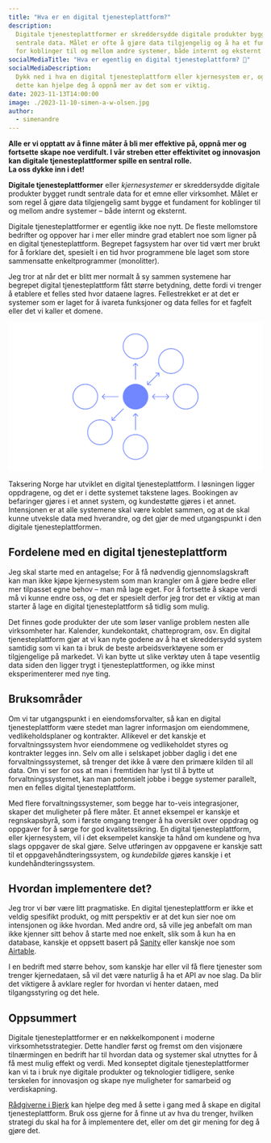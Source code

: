 ```yaml
---
title: "Hva er en digital tjenesteplattform?"
description:
  Digitale tjenesteplattformer er skreddersydde digitale produkter bygget rundt
  sentrale data. Målet er ofte å gjøre data tilgjengelig og å ha et fundament
  for koblinger til og mellom andre systemer, både internt og eksternt
socialMediaTitle: "Hva er egentlig en digital tjenesteplattform? 🤔"
socialMediaDescription:
  Dykk ned i hva en digital tjenesteplattform eller kjernesystem er, og hvordan
  dette kan hjelpe deg å oppnå mer av det som er viktig.
date: 2023-11-13T14:00:00
image: ./2023-11-10-simen-a-w-olsen.jpg
author:
  - simenandre
---
```


**Alle er vi opptatt av å finne måter å bli mer effektive på, oppnå mer og
fortsette skape noe verdifult. I vår streben etter effektivitet og innovasjon
kan digitale tjenesteplattformer spille en sentral rolle. <br />La oss dykke inn
i det!**

**Digitale tjenesteplattformer** eller _kjernesystemer_ er skreddersydde
digitale produkter bygget rundt sentrale data for et emne eller virksomhet.
Målet er som regel å gjøre data tilgjengelig samt bygge et fundament for
koblinger til og mellom andre systemer – både internt og eksternt.

Digitale tjenesteplattformer er egentlig ikke noe nytt. De fleste mellomstore
bedrifter og oppover har i mer eller mindre grad etablert noe som ligner på en
digital tjenesteplattform. Begrepet fagsystem har over tid vært mer brukt for å
forklare det, spesielt i en tid hvor programmene ble laget som store sammensatte
enkeltprogrammer (monolitter).

Jeg tror at når det er blitt mer normalt å sy sammen systemene har begrepet
digital tjenesteplattform fått større betydning, dette fordi vi trenger å
etablere et felles sted hvor dataene lagres. Fellestrekket er at det er systemer
som er laget for å ivareta funksjoner og data felles for et fagfelt eller det vi
kaller et domene.

![Figur som viser prikker som peker mot en sentral prikk](./service-figure.svg "Figuren illustrerer en sentral plattform som andre produkter er koblet med")

Taksering Norge har utviklet en digital tjenesteplattform. I løsningen ligger
oppdragene, og det er i dette systemet takstene lages. Bookingen av befaringer
gjøres i et annet system, og kundestøtte gjøres i et annet. Intensjonen er at
alle systemene skal være koblet sammen, og at de skal kunne utveksle data med
hverandre, og det gjør de med utgangspunkt i den digitale tjenesteplattformen.

## Fordelene med en digital tjenesteplattform

Jeg skal starte med en antagelse; For å få nødvendig gjennomslagskraft kan man
ikke kjøpe kjernesystem som man krangler om å gjøre bedre eller mer tilpasset
egne behov – man må lage eget. For å fortsette å skape verdi må vi kunne endre
oss, og det er spesielt derfor jeg tror det er viktig at man starter å lage en
digital tjenesteplattform så tidlig som mulig.

Det finnes gode produkter der ute som løser vanlige problem nesten alle
virksomheter har. Kalender, kundekontakt, chatteprogram, osv. En digital
tjenesteplattform gjør at vi kan nyte godene av å ha et skreddersydd system
samtidig som vi kan ta i bruk de beste arbeidsverktøyene som er tilgjengelige på
markedet. Vi kan bytte ut slike verktøy uten å tape vesentlig data siden den
ligger trygt i tjenesteplattformen, og ikke minst eksperimenterer med nye ting.

## Bruksområder

Om vi tar utgangspunkt i en eiendomsforvalter, så kan en digital
tjenesteplattform være stedet man lagrer informasjon om eiendommene,
vedlikeholdsplaner og kontrakter. Allikevel er det kanskje et forvaltningssystem
hvor eiendommene og vedlikeholdet styres og kontrakter legges inn. Selv om alle
i selskapet jobber daglig i det ene forvaltningssystemet, så trenger det ikke å
være den primære kilden til all data. Om vi ser for oss at man i fremtiden har
lyst til å bytte ut forvaltningssystemet, kan man potensielt jobbe i begge
systemer parallelt, men en felles digital tjenesteplattform.

Med flere forvaltningssystemer, som begge har to-veis integrasjoner, skaper det
muligheter på flere måter. Et annet eksempel er kanskje et regnskapsbyrå, som i
første omgang trenger å ha oversikt over oppdrag og oppgaver for å sørge for god
kvalitetssikring. En digital tjenesteplattform, eller kjernesystem, vil i det
eksempelet kanskje ta hånd om kundene og hva slags oppgaver de skal gjøre. Selve
utføringen av oppgavene er kanskje satt til et oppgavehåndteringssystem, og
_kundebilde_ gjøres kanskje i et kundehåndteringssystem.

## Hvordan implementere det?

Jeg tror vi bør være litt pragmatiske. En digital tjenesteplattform er ikke et
veldig spesifikt produkt, og mitt perspektiv er at det kun sier noe om
intensjonen og ikke hvordan. Med andre ord, så ville jeg anbefalt om man ikke
kjenner sitt behov å starte med noe enkelt, slik som å kun ha en database,
kanskje et oppsett basert på [Sanity][] eller kanskje noe som [Airtable][].

I en bedrift med større behov, som kanskje har eller vil få flere tjenester som
trenger kjernedataen, så vil det være naturlig å ha et API av noe slag. Da blir
det viktigere å avklare regler for hvordan vi henter dataen, med tilgangsstyring
og det hele.

[sanity]: https://www.sanity.io/
[airtable]: https://airtable.com/

## Oppsummert

Digitale tjenesteplattformer er en nøkkelkomponent i moderne
virksomhetsstrategier. Dette handler først og fremst om den visjonære
tilnærmingen en bedrift har til hvordan data og systemer skal utnyttes for å få
mest mulig effekt og verdi. Med konseptet digitale tjenesteplattformer kan vi ta
i bruk nye digitale produkter og teknologier tidligere, senke terskelen for
innovasjon og skape nye muligheter for samarbeid og verdiskapning.

[Rådgiverne i Bjerk][kontakt] kan hjelpe deg med å sette i gang med å skape en
digital tjenesteplattform. Bruk oss gjerne for å finne ut av hva du trenger,
hvilken strategi du skal ha for å implementere det, eller om det gir mening for
deg å gjøre det.

[kontakt]: /kontakt
